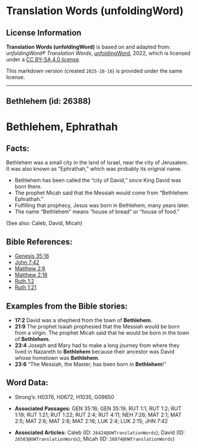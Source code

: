 # Translation Words (unfoldingWord)

## License Information

**Translation Words (unfoldingWord)** is based on and adapted from: _unfoldingWord® Translation Words_, [unfoldingWord](https://unfoldingword.org/utw), 2022, which is licensed under a [CC BY-SA 4.0 license](https://creativecommons.org/licenses/by-sa/4.0/legalcode.en).

This markdown version (created `2025-10-16`) is provided under the same license.



--------------------------------

## Bethlehem (id: 26388)

Bethlehem, Ephrathah
====================

Facts:
------

Bethlehem was a small city in the land of Israel, near the city of Jerusalem. It was also known as “Ephrathah,” which was probably its original name.

* Bethlehem has been called the “city of David,” since King David was born there.
* The prophet Micah said that the Messiah would come from “Bethlehem Ephrathah.”
* Fulfilling that prophecy, Jesus was born in Bethlehem, many years later.
* The name “Bethlehem” means “house of bread” or “house of food.”

(See also: Caleb, David, Micah)

Bible References:
-----------------

* [Genesis 35:16](https://ref.ly/Gen35:16)
* [John 7:42](https://ref.ly/John7:42)
* [Matthew 2:6](https://ref.ly/Matt2:6)
* [Matthew 2:16](https://ref.ly/Matt2:16)
* [Ruth 1:2](https://ref.ly/Ruth1:2)
* [Ruth 1:21](https://ref.ly/Ruth1:21)

Examples from the Bible stories:
--------------------------------

* **17:2** David was a shepherd from the town of **Bethlehem**.
* **21:9** The prophet Isaiah prophesied that the Messiah would be born from a virgin. The prophet Micah said that he would be born in the town of **Bethlehem**.
* **23:4** Joseph and Mary had to make a long journey from where they lived in Nazareth to **Bethlehem** because their ancestor was David whose hometown was **Bethlehem**.
* **23:6** “The Messiah, the Master, has been born in **Bethlehem**!”

Word Data:
----------

* Strong’s: H0376, H0672, H1035, G09650

* **Associated Passages:** GEN 35:16; GEN 35:19; RUT 1:1; RUT 1:2; RUT 1:19; RUT 1:21; RUT 1:22; RUT 2:4; RUT 4:11; NEH 7:26; MAT 2:1; MAT 2:5; MAT 2:6; MAT 2:8; MAT 2:16; LUK 2:4; LUK 2:15; JHN 7:42
* **Associated Articles:** Caleb (ID: `26424@UWTranslationWords`); David (ID: `26503@UWTranslationWords`); Micah (ID: `26874@UWTranslationWords`)

